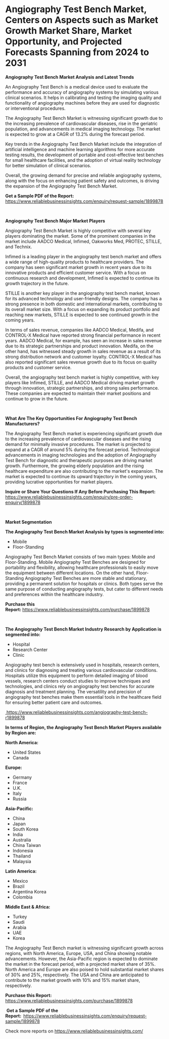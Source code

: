 <p><h1>Angiography Test Bench Market, Centers on Aspects such as Market Growth Market Share, Market Opportunity, and Projected Forecasts Spanning from 2024 to 2031</h1></p><p><strong>Angiography Test Bench Market Analysis and Latest Trends</strong></p>
<p><p>An Angiography Test Bench is a medical device used to evaluate the performance and accuracy of angiography systems by simulating various clinical scenarios. It helps in calibrating and testing the imaging quality and functionality of angiography machines before they are used for diagnostic or interventional procedures.</p><p>The Angiography Test Bench Market is witnessing significant growth due to the increasing prevalence of cardiovascular diseases, rise in the geriatric population, and advancements in medical imaging technology. The market is expected to grow at a CAGR of 13.2% during the forecast period.</p><p>Key trends in the Angiography Test Bench Market include the integration of artificial intelligence and machine learning algorithms for more accurate testing results, the development of portable and cost-effective test benches for small healthcare facilities, and the adoption of virtual reality technology for better simulation of clinical scenarios.</p><p>Overall, the growing demand for precise and reliable angiography systems, along with the focus on enhancing patient safety and outcomes, is driving the expansion of the Angiography Test Bench Market.</p></p>
<p><strong>Get a Sample PDF of the Report:&nbsp;</strong> <a href="https://www.reliablebusinessinsights.com/enquiry/request-sample/1899878">https://www.reliablebusinessinsights.com/enquiry/request-sample/1899878</a></p>
<p>&nbsp;</p>
<p><strong>Angiography Test Bench Major Market Players</strong></p>
<p><p>Angiography Test Bench Market is highly competitive with several key players dominating the market. Some of the prominent companies in the market include AADCO Medical, Infimed, Oakworks Med, PROTEC, STILLE, and Technix.</p><p>Infimed is a leading player in the angiography test bench market and offers a wide range of high-quality products to healthcare providers. The company has seen significant market growth in recent years due to its innovative products and efficient customer service. With a focus on continuous research and development, Infimed is expected to continue its growth trajectory in the future.</p><p>STILLE is another key player in the angiography test bench market, known for its advanced technology and user-friendly designs. The company has a strong presence in both domestic and international markets, contributing to its overall market size. With a focus on expanding its product portfolio and reaching new markets, STILLE is expected to see continued growth in the coming years.</p><p>In terms of sales revenue, companies like AADCO Medical, Medifa, and CONTROL-X Medical have reported strong financial performance in recent years. AADCO Medical, for example, has seen an increase in sales revenue due to its strategic partnerships and product innovation. Medifa, on the other hand, has witnessed steady growth in sales revenue as a result of its strong distribution network and customer loyalty. CONTROL-X Medical has also reported significant sales revenue growth due to its focus on quality products and customer service.</p><p>Overall, the angiography test bench market is highly competitive, with key players like Infimed, STILLE, and AADCO Medical driving market growth through innovation, strategic partnerships, and strong sales performance. These companies are expected to maintain their market positions and continue to grow in the future.</p></p>
<p>&nbsp;</p>
<p><strong>What Are The Key Opportunities For Angiography Test Bench Manufacturers?</strong></p>
<p><p>The Angiography Test Bench market is experiencing significant growth due to the increasing prevalence of cardiovascular diseases and the rising demand for minimally invasive procedures. The market is projected to expand at a CAGR of around 5% during the forecast period. Technological advancements in imaging technologies and the adoption of Angiography Test Bench for diagnostic and therapeutic purposes are driving market growth. Furthermore, the growing elderly population and the rising healthcare expenditure are also contributing to the market's expansion. The market is expected to continue its upward trajectory in the coming years, providing lucrative opportunities for market players.</p></p>
<p><strong>Inquire or Share Your Questions If Any Before Purchasing This Report:</strong> <a href="https://www.reliablebusinessinsights.com/enquiry/pre-order-enquiry/1899878">https://www.reliablebusinessinsights.com/enquiry/pre-order-enquiry/1899878</a></p>
<p>&nbsp;</p>
<p><strong>Market Segmentation</strong></p>
<p><strong>The Angiography Test Bench Market Analysis by types is segmented into:</strong></p>
<p><ul><li>Mobile</li><li>Floor-Standing</li></ul></p>
<p><p>Angiography Test Bench Market consists of two main types: Mobile and Floor-Standing. Mobile Angiography Test Benches are designed for portability and flexibility, allowing healthcare professionals to easily move the equipment between different locations. On the other hand, Floor-Standing Angiography Test Benches are more stable and stationary, providing a permanent solution for hospitals or clinics. Both types serve the same purpose of conducting angiography tests, but cater to different needs and preferences within the healthcare industry.</p></p>
<p><strong>Purchase this Report:&nbsp;</strong><a href="https://www.reliablebusinessinsights.com/purchase/1899878">https://www.reliablebusinessinsights.com/purchase/1899878</a></p>
<p>&nbsp;</p>
<p><strong>The Angiography Test Bench Market Industry Research by Application is segmented into:</strong></p>
<p><ul><li>Hospital</li><li>Research Center</li><li>Clinic</li></ul></p>
<p><p>Angiography test bench is extensively used in hospitals, research centers, and clinics for diagnosing and treating various cardiovascular conditions. Hospitals utilize this equipment to perform detailed imaging of blood vessels, research centers conduct studies to improve techniques and technologies, and clinics rely on angiography test benches for accurate diagnosis and treatment planning. The versatility and precision of angiography test benches make them essential tools in the healthcare field for ensuring better patient care and outcomes.</p></p>
<p><a href="https://www.reliablebusinessinsights.com/angiography-test-bench-r1899878">&nbsp;https://www.reliablebusinessinsights.com/angiography-test-bench-r1899878</a></p>
<p><strong>In terms of Region, the Angiography Test Bench Market Players available by Region are:</strong></p>
<p>
    <p> <strong> North America: </strong>
        <ul>
            <li>United States</li>
            <li>Canada</li>
        </ul>
        </p> 
    <p> <strong> Europe: </strong>
        <ul>
            <li>Germany</li>
            <li>France</li>
            <li>U.K.</li>
            <li>Italy</li>
            <li>Russia</li>
        </ul>
        </p> 
    <p> <strong> Asia-Pacific: </strong>
        <ul>
            <li>China</li>
            <li>Japan</li>
            <li>South Korea</li>
            <li>India</li>
            <li>Australia</li>
            <li>China Taiwan</li>
            <li>Indonesia</li>
            <li>Thailand</li>
            <li>Malaysia</li>
        </ul>
        </p> 
    <p> <strong> Latin America: </strong>
        <ul>
            <li>Mexico</li>
            <li>Brazil</li>
            <li>Argentina Korea</li>
            <li>Colombia</li>
        </ul>
        </p> 
    <p> <strong> Middle East & Africa: </strong>
        <ul>
            <li>Turkey</li>
            <li>Saudi</li>
            <li>Arabia</li>
            <li>UAE</li>
            <li>Korea</li>
        </ul>
    </p>
    </p>
<p><p>The Angiography Test Bench market is witnessing significant growth across regions, with North America, Europe, USA, and China showing notable advancements. However, the Asia-Pacific region is expected to dominate the market in the forecast period, with a projected market share of 35%. North America and Europe are also poised to hold substantial market shares of 30% and 25%, respectively. The USA and China are anticipated to contribute to the market growth with 10% and 15% market share, respectively.</p></p>
<p><strong>Purchase this Report: </strong><a href="https://www.reliablebusinessinsights.com/purchase/1899878">https://www.reliablebusinessinsights.com/purchase/1899878</a></p>
<p>&nbsp;<strong>Get a Sample PDF of the Report:&nbsp;&nbsp;</strong><a href="https://www.reliablebusinessinsights.com/enquiry/request-sample/1899878">https://www.reliablebusinessinsights.com/enquiry/request-sample/1899878</a></p>
<p><strong></strong></p>
<p>Check more reports on <a href="https://www.reliablebusinessinsights.com/">https://www.reliablebusinessinsights.com/</a></p>